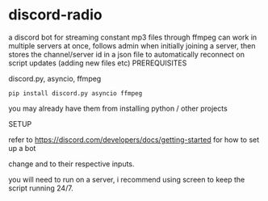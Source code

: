 # discord-radio
a discord bot for streaming constant mp3 files through ffmpeg
can work in multiple servers at once, follows admin when initially joining a server, then stores 
the channel/server id in a json file to automatically reconnect on script updates (adding new files etc)
PREREQUISITES

discord.py, asyncio, ffmpeg 

```
pip install discord.py asyncio ffmpeg 
```

you may already have them from installing python / other projects 

SETUP

refer to https://discord.com/developers/docs/getting-started for how to set up a bot

change <AUDIO1> and <YOUR TOKEN ID> to their respective inputs.

you will need to run on a server, i recommend using screen to keep the script running 24/7.
